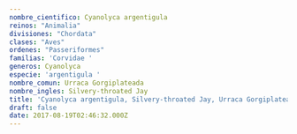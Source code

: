 ```yaml
---
nombre_cientifico: Cyanolyca argentigula
reinos: "Animalia"
divisiones: "Chordata"
clases: "Aves"
ordenes: "Passeriformes"
familias: 'Corvidae '
generos: Cyanolyca
especie: 'argentigula '
nombre_comun: Urraca Gorgiplateada
nombre_ingles: Silvery-throated Jay
title: 'Cyanolyca argentigula, Silvery-throated Jay, Urraca Gorgiplateada'
draft: false
date: 2017-08-19T02:46:32.000Z
---
```


